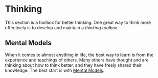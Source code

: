 # Thinking
This section is a toolbox for better thinking. One great way to think more effectively is to develop and maintain a _thinking toolbox_.


## Mental Models
When it comes to almost anything in life, the best way to learn is from the experience and teachings of others. Many others have thought and are thinking about how to think better, and they have freely shared their knowledge. The best start is with [Mental Models](models/index.md).


